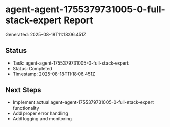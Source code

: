 # agent-agent-1755379731005-0-full-stack-expert Report

Generated: 2025-08-18T11:18:06.451Z

## Status
- Task: agent-agent-1755379731005-0-full-stack-expert
- Status: Completed
- Timestamp: 2025-08-18T11:18:06.451Z

## Next Steps
- Implement actual agent-agent-1755379731005-0-full-stack-expert functionality
- Add proper error handling
- Add logging and monitoring
